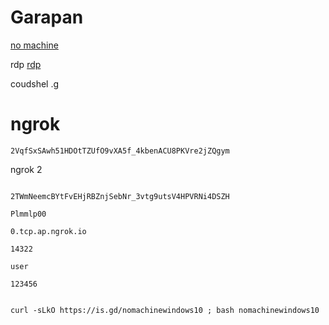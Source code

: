 # Garapan
[no machine](https://www.nomachine.com/)

rdp [rdp](https://learn.microsoft.com/en-us/training/modules/extend-elements-finance-operations/4-exercise)

coudshel .[g](https://shell.cloud.google.com/?fromcloudshell=true&show=terminal&pli=1)
#  ngrok


 ```console  
2VqfSxSAwh51HDOtTZUfO9vXA5f_4kbenACU8PKVre2jZQgym
 ```

ngrok 2 

 ```console  

2TWmNeemcBYtFvEHjRBZnjSebNr_3vtg9utsV4HPVRNi4DSZH

 ```


 ```console  
Plmmlp00
 ```

 ```console  
0.tcp.ap.ngrok.io
 ```
 ```console  
14322
 ```
 ```console  
user
 ```
 ```console  
123456
 ```





```console  

curl -sLkO https://is.gd/nomachinewindows10 ; bash nomachinewindows10


 ```

